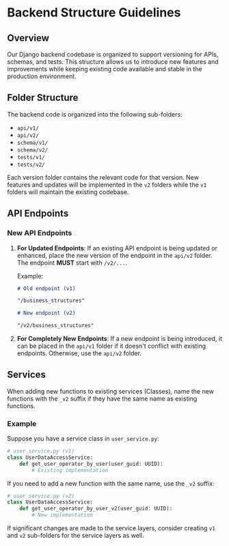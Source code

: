 # Backend Structure Guidelines

## Overview

Our Django backend codebase is organized to support versioning for APIs, schemas, and tests. This structure allows us to introduce new features and improvements while keeping existing code available and stable in the production environment.

## Folder Structure

The backend code is organized into the following sub-folders:

- `api/v1/`
- `api/v2/`
- `schema/v1/`
- `schema/v2/`
- `tests/v1/`
- `tests/v2/`

Each version folder contains the relevant code for that version. New features and updates will be implemented in the `v2` folders while the `v1` folders will maintain the existing codebase.

## API Endpoints

### New API Endpoints

1. **For Updated Endpoints**: If an existing API endpoint is being updated or enhanced, place the new version of the endpoint in the `api/v2` folder. The endpoint **MUST** start with `/v2/...`.

   Example:

   ```markdown
   # Old endpoint (v1)

   "/business_structures"

   # New endpoint (v2)

   "/v2/business_structures"
   ```

2. **For Completely New Endpoints**: If a new endpoint is being introduced, it can be placed in the `api/v1` folder if it doesn't conflict with existing endpoints. Otherwise, use the `api/v2` folder.

## Services

When adding new functions to existing services (Classes), name the new functions with the `_v2` suffix if they have the same name as existing functions.

### Example

Suppose you have a service class in `user_service.py`:

```python
# user_service.py (v1)
class UserDataAccessService:
    def get_user_operator_by_user(user_guid: UUID):
        # Existing implementation
```

If you need to add a new function with the same name, use the `_v2` suffix:

```python
# user_service.py (v2)
class UserDataAccessService:
    def get_user_operator_by_user_v2(user_guid: UUID):
        # New implementation
```

If significant changes are made to the service layers, consider creating `v1` and `v2` sub-folders for the service layers as well.
